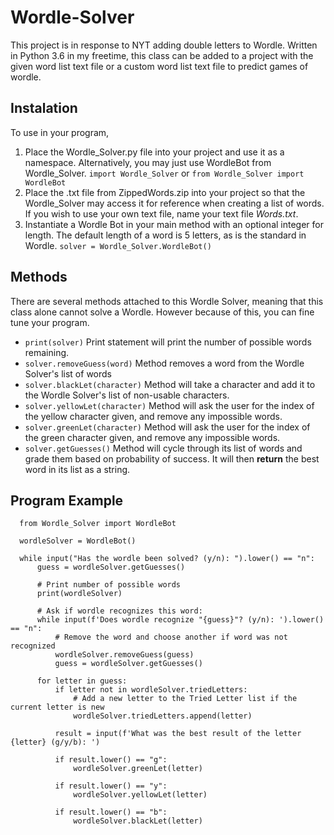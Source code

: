 # Wordle-Solver
This project is in response to NYT adding double letters to Wordle. Written in Python 3.6 in my freetime, this class can be added to a project with the given word list text file or a custom word list text file to predict games of wordle.
## Instalation
To use in your program,
1. Place the Wordle_Solver.py file into your project and use it as a namespace. Alternatively, you may just use WordleBot from Wordle_Solver. `import Wordle_Solver` or `from Wordle_Solver import WordleBot`
2. Place the .txt file from ZippedWords.zip into your project so that the Wordle_Solver may access it for reference when creating a list of words. If you wish to use your own text file, name your text file *Words.txt*.
3. Instantiate a Wordle Bot in your main method with an optional integer for length. The default length of a word is 5 letters, as is the standard in Wordle.
`solver = Wordle_Solver.WordleBot()`
## Methods
There are several methods attached to this Wordle Solver, meaning that this class alone cannot solve a Wordle. However because of this, you can fine tune your program.

- `print(solver)`  Print statement will print the number of possible words remaining.
- `solver.removeGuess(word)`  Method removes a word from the Wordle Solver's list of words
- `solver.blackLet(character)`  Method will take a character and add it to the Wordle Solver's list of non-usable characters.
- `solver.yellowLet(character)`  Method will ask the user for the index of the yellow character given, and remove any impossible words.
- `solver.greenLet(character)`  Method will ask the user for the index of the green character given, and remove any impossible words.
- `solver.getGuesses()`  Method will cycle through its list of words and grade them based on probability of success. It will then **return** the best word in its list as a string.
## Program Example
      from Wordle_Solver import WordleBot

      wordleSolver = WordleBot()

      while input("Has the wordle been solved? (y/n): ").lower() == "n":
          guess = wordleSolver.getGuesses()

          # Print number of possible words
          print(wordleSolver)

          # Ask if wordle recognizes this word:
          while input(f'Does wordle recognize "{guess}"? (y/n): ').lower() == "n":
              # Remove the word and choose another if word was not recognized
              wordleSolver.removeGuess(guess)
              guess = wordleSolver.getGuesses()

          for letter in guess:
              if letter not in wordleSolver.triedLetters:
                  # Add a new letter to the Tried Letter list if the current letter is new
                  wordleSolver.triedLetters.append(letter)
              
              result = input(f'What was the best result of the letter {letter} (g/y/b): ')

              if result.lower() == "g":
                  wordleSolver.greenLet(letter)

              if result.lower() == "y":
                  wordleSolver.yellowLet(letter)

              if result.lower() == "b":
                  wordleSolver.blackLet(letter)
